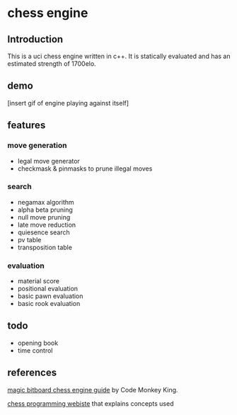 # chess engine

## Introduction 

This is a uci chess engine written in c++. 
It is statically evaluated and has an estimated strength of 1700elo. 

## demo 

[insert gif of engine playing against itself]

## features 

### move generation
- legal move generator 
- checkmask & pinmasks to prune illegal moves 

### search 
- negamax algorithm 
- alpha beta pruning 
- null move pruning 
- late move reduction 
- quiesence search 
- pv table 
- transposition table 

### evaluation 
- material score 
- positional evaluation 
- basic pawn evaluation 
- basic rook evaluation

## todo
- opening book 
- time control 

## references 

[magic bitboard chess engine guide](https://www.youtube.com/watch?v=QUNP-UjujBM&list=PLmN0neTso3Jxh8ZIylk74JpwfiWNI76Cs) by Code Monkey King. 

[chess programming webiste](https://www.chessprogramming.org/Main_Page) that explains concepts used 

